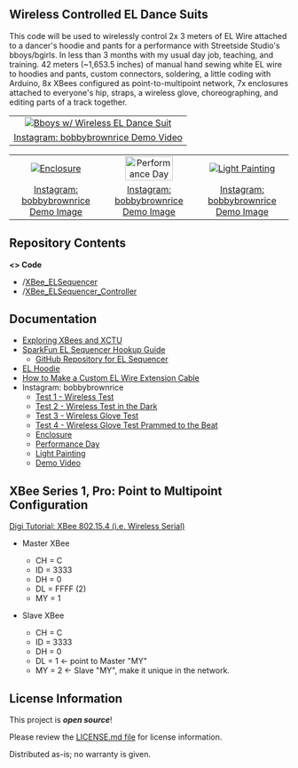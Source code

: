 Wireless Controlled EL Dance Suits
-------------------

This code will be used to wirelessly control 2x 3 meters of EL Wire attached to a dancer's hoodie and pants
for a performance with Streetside Studio's bboys/bgirls. In less than 3 months with my usual day job, teaching, and training. 42 meters (~1,653.5 inches) of manual hand sewing white EL wire to hoodies and pants, custom connectors, soldering, a little coding with Arduino, 8x XBees configured as point-to-multipoint network, 7x enclosures attached to everyone's hip, straps, a wireless glove, choreographing, and editing parts of a track together.

<table class="table table-hover table-striped table-bordered">
  <tr align="center">
    <td><a href="https://www.instagram.com/p/BUD_RaelsrU/"><img src="https://scontent-dfw5-1.cdninstagram.com/vp/cde7f502083572fb79a0f58e41017548/5AF32FBC/t51.2885-15/e15/18443739_1350679458342870_2834682031722463232_n.jpg" title="Bboys w/ Wireless EL Dance Suit"></a></td>
  </tr>
  <tr align="center">
    <td><a href="https://www.instagram.com/p/BUD_RaelsrU/">Instagram: bobbybrownrice Demo Video</a></td>
  </tr>
</table>

<table class="table table-hover table-striped table-bordered">
  <tr align="center">
    <td><a href="https://www.instagram.com/p/BUDzBpvFZDb/"><img src="https://scontent-dfw5-1.cdninstagram.com/vp/28a5f4f04c873f485a024326433abdaa/5B7F5139/t51.2885-15/e35/18382519_315574212206941_7170378167582982144_n.jpg" title="Enclosure"></a></td>
   <td><a href="https://www.instagram.com/p/BUDzvJ5Fu8r/"><img src="https://scontent-dfw5-1.cdninstagram.com/vp/e1496e55b091dd51ccbbd3539f6e24a3/5B83A2D9/t51.2885-15/e35/18512435_305927599828273_8613088069203001344_n.jpg" title="Performance Day" width="75%"></a></td>
  <td><a href="https://www.instagram.com/p/BUiiFTGFC9k/"><img src="https://scontent-dfw5-1.cdninstagram.com/vp/3c4eadc3a45df3cc4a10e5ed6a22a9d6/5B9BDB78/t51.2885-15/e35/18645562_1706667162973094_4302184967066091520_n.jpg" title="Light Painting"></a></td>
  </tr>
  <tr align="center">
    <td><a href="https://www.instagram.com/p/BUDzBpvFZDb/">Instagram: bobbybrownrice Demo Image</a></td>
    <td><a href="https://www.instagram.com/p/BUDzvJ5Fu8r/">Instagram: bobbybrownrice Demo Image</a></td>
    <td><a href="https://www.instagram.com/p/BUiiFTGFC9k/">Instagram: bobbybrownrice Demo Image</a></td>
  </tr>
</table>

Repository Contents
-------------------
**<> Code**
- /[XBee_ELSequencer](https://github.com/bboyho/ELDanceSuit/tree/master/Arduino/EL_XBeeWirelessControl/XBee_ELSequencer)
- /[XBee_ELSequencer_Controller](https://github.com/bboyho/ELDanceSuit/tree/master/Arduino/EL_XBeeWirelessControl/XBee_ELSequencer_Controller)

Documentation
-------------------

* [Exploring XBees and XCTU](https://learn.sparkfun.com/tutorials/exploring-xbees-and-xctu)
* [SparkFun EL Sequencer Hookup Guide](https://learn.sparkfun.com/tutorials/el-sequencerescudo-dos-hookup-guide)
  * [GitHub Repository for EL Sequencer](https://github.com/sparkfun/EL_Sequencer/tree/master)
* [EL Hoodie](https://learn.sparkfun.com/tutorials/el-wire-hoodie)
* [How to Make a Custom EL Wire Extension Cable](https://learn.sparkfun.com/tutorials/how-to-make-a-custom-el-wire-extension-cable)
* Instagram: bobbybrownrice
  * [Test 1 - Wireless Test](https://www.instagram.com/p/BT502rzF0ND/)
  * [Test 2 - Wireless Test in the Dark](https://www.instagram.com/p/BT51mbBFOCs/)
  * [Test 3 - Wireless Glove Test ](https://www.instagram.com/p/BT-tP7RFKn8/)
  * [Test 4 - Wireless Glove Test Prammed to the Beat](https://www.instagram.com/p/BUDyLCmlEUp/)
  * [Enclosure](https://www.instagram.com/p/BUDzBpvFZDb/)
  * [Performance Day](https://www.instagram.com/p/BUDzvJ5Fu8r/)
  * [Light Painting](https://www.instagram.com/p/BUiiFTGFC9k/)
  * [Demo Video](https://www.instagram.com/p/BUD_RaelsrU/)

XBee Series 1, Pro:  Point to Multipoint Configuration
-------------------

[Digi Tutorial: XBee 802.15.4 (i.e. Wireless Serial)](http://examples.digi.com/get-started/basic-xbee-802-15-4-chat/ )

* Master XBee
  * CH = C
  * ID = 3333
  * DH = 0
  * DL = FFFF (2)
  * MY = 1

* Slave XBee
  * CH = C
  * ID = 3333
  * DH = 0
  * DL = 1 <- point to Master "MY"
  * MY = 2 <- Slave "MY", make it unique in the network.

License Information
-------------------

This project is _**open source**_! 

Please review the [LICENSE.md file](https://github.com/bboyho/ELSuit/blob/master/LICENSE.md) for license information. 

Distributed as-is; no warranty is given.
